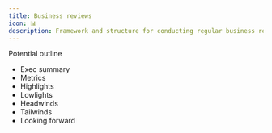 ```yaml
---
title: Business reviews
icon: 📊
description: Framework and structure for conducting regular business reviews with executive summaries, metrics, and forward-looking insights.
---
```


Potential outline

* Exec summary
* Metrics
* Highlights
* Lowlights
* Headwinds
* Tailwinds
* Looking forward

          